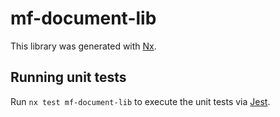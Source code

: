 # mf-document-lib

This library was generated with [Nx](https://nx.dev).

## Running unit tests

Run `nx test mf-document-lib` to execute the unit tests via [Jest](https://jestjs.io).
